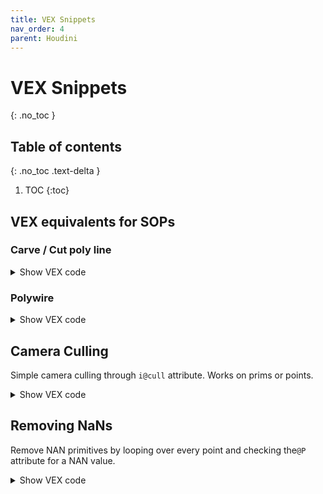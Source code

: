```yaml
---
title: VEX Snippets
nav_order: 4
parent: Houdini
---
```


# VEX Snippets
{: .no_toc }

## Table of contents
{: .no_toc .text-delta }

1. TOC
{:toc}

## VEX equivalents for SOPs
### Carve / Cut poly line
<details>
  <Summary markdown="span">Show VEX code</summary>

  ```
    // Need to measure perimeter before this wrangle
    import <groom.h>
    float cut = 0.5 // Where to cut along the line
    adjustPrimLength(0, i@primnum, f@perimeter, f@perimeter * cut);
  ```
</details>

### Polywire
<details>
  <Summary markdown="span">Show VEX code</summary>

  ```
    // Needs:
    //  v@tangent
    //  v@bitangent
    // Can use polyframe to generate those

    int npts = npoints(0);
    int segments = chi('Segments');
    float radius = chf('radius');

    removeprim(0, @primnum, 0); //Don't need the original prims, just easier to iterate over

    // For each point
    for(int i = 0; i < npts; i++){

        /* Generate ring
            For each original point, generate a ring of points at the origin. Then transform
            the ring to align with the original point. */

        for(int s = 0; s < segments; s++){
            float angle = 2 * PI / segments * s;
            vector newpos = set(sin(angle), cos(angle), 0) * radius;

            // allign with original points
            vector t = point(0, "tangent", i);
            vector b = point(0, "bitangent", i);
            matrix m = maketransform(t, b, point(0, "P", i));

            addpoint(0, newpos * m);
        }
        removepoint(0, i);


        /* Generate polys
            The Original points are still present during th wrangle, therefore when
            building the polys, (npts) has to be added to the current ptnum to get the
            new first point. */

        if(i < npts - 1){
            for(int p = 0; p < segments; p++){
                int pts[] = array(
                    npts+segments*i+p,
                    npts+segments*(i+1)+p,
                    p == segments - 1 ? npts+segments*(i+1)+p+1 - segments : npts+segments*(i+1)+p+1,
                    p == segments - 1 ? npts+segments*i+p+1 - segments : npts+segments*i+p+1
                );
                addprim(0, "poly", pts);
            }
        }
    }

    // Cap Ends
    int end1[], end2[];
    for(int e = 0; e < segments; e++){
        append(end1, npts + e);
        append(end2, npts * segments + npts - e - 1);
    }
    addprim(0, "poly", end1);
    addprim(0, "poly", end2);
  ```
</details>

## Camera Culling
Simple camera culling through ```i@cull``` attribute. Works on prims or points.
<details>
  <Summary markdown="span">Show VEX code</summary>

  ```
    vector2 padding = chu('Pading'); // Default could be {0.1, 0.1}
    vector2 zcull = chu('ZCull'); // Default could be {0.1, 99}
    vector screenPos = toNDC(chs('CameraPath'), @P) - 0.5;

    if( abs(screenPos.x) > 0.5 + padding.x ||
        abs(screenPos.y) > 0.5 + padding.y ||
        -screenPos.z < zcull.x || -screenPos.z > zcull.y ){
        i@cull = 1;
    }
  ```
</details>

## Removing NaNs
Remove NAN primitives by looping over every point and checking the```@P``` attribute for a NAN value.
<details>
  <Summary markdown="span">Show VEX code</summary>

  ```
    //PrimitiveWrangle
    int cull_prim = 0;
    int pt;
    vector pos;

    for (int i=0; i < primvertexcount(0, @primnum); i++) {

        // convert the prim vertex -> linear vertex -> point number
        pt = vertexpoint(0, vertexindex(0, @primnum, i));

        pos = point(0, "P", pt);
        if (isnan(pos.x) || isnan(pos.y) || isnan(pos.z)) {
            cull_prim = 1;
            break;
        }
    }

    if (cull_prim)
      removeprim(0, @primnum, 1);
  ```
</details>
